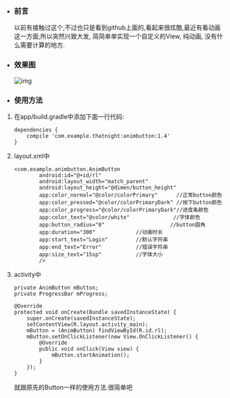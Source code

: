- ### 前言

    以前有接触过这个,不过也只是看到github上面的,看起来很炫酷,最近有看动画这一方面,所以突然兴致大发, 简简单单实现一个自定义的View, 纯动画, 没有什么需要计算的地方.

- ### 效果图

    ![img](https://github.com/thatnight/AnimButton/raw/master/Animation.gif)

- ### 使用方法

1. 在app/build.gradle中添加下面一行代码: 
    ```
    dependencies {
        compile 'com.example.thatnight:animbutton:1.4'
    }
    ```

2. layout.xml中

    ```
    <com.example.animbutton.AnimButton
            android:id="@+id/rl"
            android:layout_width="match_parent"
            android:layout_height="@dimen/button_height"
            app:color_normal="@color/colorPrimary"		//正常button颜色
            app:color_pressed="@color/colorPrimaryDark"	//按下button颜色
            app:color_progress="@color/colorPrimaryDark"//进度条颜色
            app:color_text="@color/white"			   //字体颜色			
            app:button_radius="0"					  //button圆角
            app:duration="300"             //动画时长
            app:start_text="Login"         //默认字符串
            app:end_text="Error"           //错误字符串
            app:size_text="15sp"           //字体大小
            />
    ```

3.  activity中

    ```
    private AnimButton mButton;
    private ProgressBar mProgress;

    @Override
    protected void onCreate(Bundle savedInstanceState) {
        super.onCreate(savedInstanceState);
        setContentView(R.layout.activity_main);
        mButton = (AnimButton) findViewById(R.id.rl);
        mButton.setOnClickListener(new View.OnClickListener() {
            @Override
            public void onClick(View view) {
                mButton.startAnimation();
            }
        });
    }
    ```

    就跟原先的Button一样的使用方法.很简单吧


